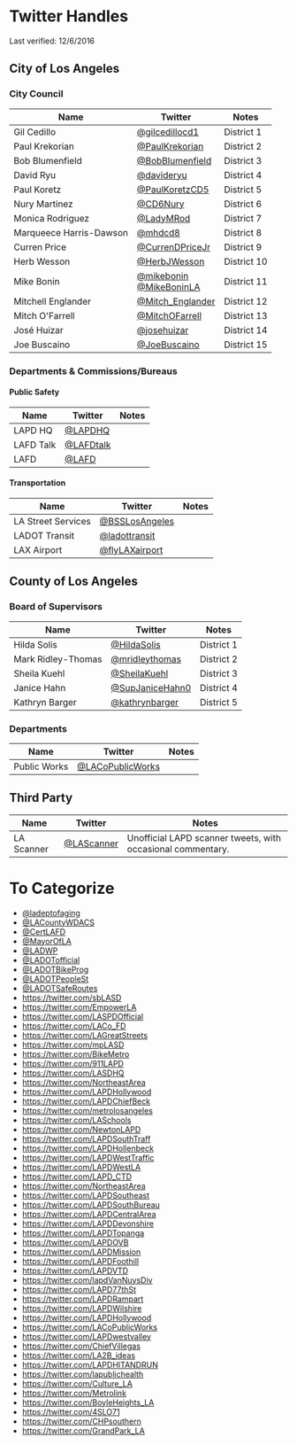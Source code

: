 # Twitter Handles

Last verified: 12/6/2016

## City of Los Angeles

### City Council

Name | Twitter | Notes |
---- | ------- | ----- |
Gil Cedillo  | [@gilcedillocd1](https://twitter.com/gilcedillocd1) | District 1 |
Paul Krekorian | [@PaulKrekorian](https://twitter.com/PaulKrekorian) | District 2 |
Bob Blumenfield | [@BobBlumenfield](https://twitter.com/BobBlumenfield) | District 3 |
David Ryu | [@davideryu](https://twitter.com/davideryu) | District 4 |
Paul Koretz | [@PaulKoretzCD5](https://twitter.com/PaulKoretzCD5) | District 5 |
Nury Martinez | [@CD6Nury](https://twitter.com/CD6Nury) | District 6 |
Monica Rodriguez | [@LadyMRod](https://twitter.com/ladymrod) | District 7 |
Marqueece Harris-Dawson | [@mhdcd8](https://twitter.com/mhdcd8) | District 8 |
Curren Price | [@CurrenDPriceJr](https://twitter.com/CurrenDPriceJr) | District 9 |
Herb Wesson | [@HerbJWesson](https://twitter.com/HerbJWesson) | District 10 |
Mike Bonin | [@mikebonin](https://twitter.com/mikebonin)<br/>[@MikeBoninLA](https://twitter.com/MikeBoninLA) | District 11 |
Mitchell Englander | [@Mitch_Englander](https://twitter.com/Mitch_Englander) | District 12 |
Mitch O'Farrell | [@MitchOFarrell](https://twitter.com/MitchOFarrell) | District 13 |
José Huizar | [@josehuizar](https://twitter.com/josehuizar) | District 14 |
Joe Buscaino | [@JoeBuscaino](https://twitter.com/JoeBuscaino) | District 15 |

### Departments & Commissions/Bureaus

#### Public Safety

Name | Twitter | Notes |
---- | ------- | ----- |
LAPD HQ | [@LAPDHQ](https://twitter.com/LAPDHQ) | |
LAFD Talk | [@LAFDtalk](https://twitter.com/LAFDtalk) | |
LAFD | [@LAFD](https://twitter.com/LAFD) | |

#### Transportation

Name | Twitter | Notes |
---- | ------- | ----- |
LA Street Services | [@BSSLosAngeles](https://twitter.com/BSSLosAngeles) | |
LADOT Transit | [@ladottransit](https://twitter.com/ladottransit) | |
LAX Airport | [@flyLAXairport](https://twitter.com/flyLAXairport) | |

## County of Los Angeles

### Board of Supervisors

Name | Twitter | Notes |
---- | ------- | ----- |
Hilda Solis | [@HildaSolis](https://twitter.com/HildaSolis) | District 1 |
Mark Ridley-Thomas | [@mridleythomas](https://twitter.com/mridleythomas) | District 2 |
Sheila Kuehl | [@SheilaKuehl](https://twitter.com/SheilaKuehl) | District 3 |
Janice Hahn | [@SupJaniceHahn0](https://twitter.com/SupJaniceHahn0) | District 4 |
Kathryn Barger | [@kathrynbarger](https://twitter.com/kathrynbarger) | District 5 |

### Departments

Name | Twitter | Notes |
---- | ------- | ----- |
Public Works | [@LACoPublicWorks](https://twitter.com/LACoPublicWorks) |  |

## Third Party
Name | Twitter | Notes |
-----| --------| ------|
LA Scanner | [@LAScanner](https://twitter.com/lascanner) | Unofficial LAPD scanner tweets, with occasional commentary. |

# To Categorize

* [@ladeptofaging](https://twitter.com/ladeptofaging)
* [@LACountyWDACS](https://twitter.com/LACountyWDACS)
* [@CertLAFD](https://twitter.com/CertLAFD)
* [@MayorOfLA](https://twitter.com/MayorOfLA)
* [@LADWP](https://twitter.com/LADWP)
* [@LADOTofficial](https://twitter.com/LADOTofficial)
* [@LADOTBikeProg](https://twitter.com/LADOTBikeProg)
* [@LADOTPeopleSt](https://twitter.com/LADOTPeopleSt)
* [@LADOTSafeRoutes](https://twitter.com/LADOTSafeRoutes)
* https://twitter.com/sbLASD
* https://twitter.com/EmpowerLA
* https://twitter.com/LASPDOfficial
* https://twitter.com/LACo_FD
* https://twitter.com/LAGreatStreets
* https://twitter.com/mpLASD
* https://twitter.com/BikeMetro
* https://twitter.com/911LAPD
* https://twitter.com/LASDHQ
* https://twitter.com/NortheastArea
* https://twitter.com/LAPDHollywood
* https://twitter.com/LAPDChiefBeck
* https://twitter.com/metrolosangeles
* https://twitter.com/LASchools
* https://twitter.com/NewtonLAPD
* https://twitter.com/LAPDSouthTraff
* https://twitter.com/LAPDHollenbeck
* https://twitter.com/LAPDWestTraffic
* https://twitter.com/LAPDWestLA
* https://twitter.com/LAPD_CTD
* https://twitter.com/NortheastArea
* https://twitter.com/LAPDSoutheast
* https://twitter.com/LAPDSouthBureau
* https://twitter.com/LAPDCentralArea
* https://twitter.com/LAPDDevonshire
* https://twitter.com/LAPDTopanga
* https://twitter.com/LAPDOVB
* https://twitter.com/LAPDMission
* https://twitter.com/LAPDFoothill
* https://twitter.com/LAPDVTD
* https://twitter.com/lapdVanNuysDiv
* https://twitter.com/LAPD77thSt
* https://twitter.com/LAPDRampart
* https://twitter.com/LAPDWilshire
* https://twitter.com/LAPDHollywood
* https://twitter.com/LACoPublicWorks
* https://twitter.com/LAPDwestvalley
* https://twitter.com/ChiefVillegas
* https://twitter.com/LA2B_ideas
* https://twitter.com/LAPDHITANDRUN
* https://twitter.com/lapublichealth
* https://twitter.com/Culture_LA
* https://twitter.com/Metrolink
* https://twitter.com/BoyleHeights_LA
* https://twitter.com/4SLO71
* https://twitter.com/CHPsouthern
* https://twitter.com/GrandPark_LA
